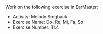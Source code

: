 Work on the following exercise in EarMaster:
- Activity: Melody Singback
- Exercise Name: Do, Re, Mi, Fa, So
- Exercise Number: 11.4
